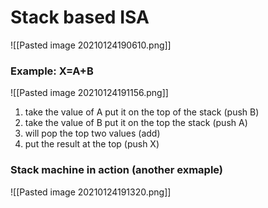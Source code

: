 # Stack based ISA
![[Pasted image 20210124190610.png]]
### Example: X=A+B
![[Pasted image 20210124191156.png]]
1.  take the value of A put it on the top of the stack (push B)
2.  take the value of B put it on the top the stack (push A)
3.  will pop the top two values (add)
4.  put the result at the top (push X)

### Stack machine in action (another exmaple)
![[Pasted image 20210124191320.png]]